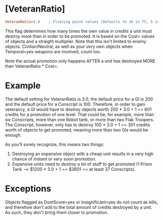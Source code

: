 # [VeteranRatio]

```ini
VeteranRatio=3.0    ; Floating point values (Defaults to 10 in TS, 5 in FS, and 3 in RA2)
```

This flag determines how many times the own value in credits a unit must destroy more than in order to be promoted. It is based on the Cost= values of objects and a straight multiplier. Note that this isn't limited to enemy objects. Civilian/Neutral, as well as your very own objects when Temporal=yes weapons are involved, count too.

Note the actual promotion only happens AFTER a unit has destroyed MORE than VeteranRatio * Cost=. 

# Example

The default setting for VeteranRatio is 3.0, the default price for a GI is 200 and the default price for a Conscript is 100. Therefore, in order to gain veterancy, a GI would have to destroy objects worth 200 * 3.0 + 1 == 601 credits for a promotion of one level. That could be, for example, more than six Conscripts, more than one Robot tank, or more than two Flak Troopers. The Conscript, however, only has to destroy 100 * 3.0 + 1 == 301 credits worth of objects to get promoted, meaning more than two GIs would be enough.

As you'll surely recognize, this means two things:

1. Destroying an expensive object with a cheap unit results in a very high chance of instant or very soon promotion.
2. Expensive units need to destroy a lot of stuff to get promoted (1 Prism Tank --> $1200 * 3.0 + 1 == $3601 == at least 37 Conscripts).

# Exceptions

Objects flagged as DontScore=yes or Insignificant=yes do not count as kills, and therefore don't add to the total amount of credits destroyed by a unit. As such, they don't bring them closer to promotion.